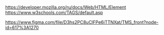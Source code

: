 https://developer.mozilla.org/ru/docs/Web/HTML/Element
https://www.w3schools.com/TAGS/default.asp

https://www.figma.com/file/D3hs2PC8uClFPe6iTTNXat/TMS_front?node-id=617%3A1270